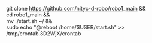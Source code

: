 git clone https://github.com/nityc-d-robo/robo1_main &&  
cd  robo1_main &&  
mv ./start.sh ~/ &&  
sudo echo "@reboot /home/$USER/start.sh" >> /tmp/crontab.3D2WjX/crontab 

